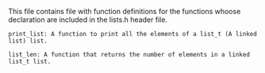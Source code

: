 This file contains file with function definitions for the functions whoose declaration are included in the lists.h header file.

	print_list: A function to print all the elements of a list_t (A linked list) list.

	list_len: A function that returns the number of elements in a linked list_t list.
